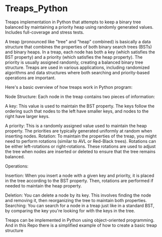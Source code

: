 # Treaps_Python
Treaps implementation in Python that  attempts to keep a binary tree balanced by maintaining a priority heap using randomly generated values. Includes full-coverage and stress tests.

A treap (pronounced like "tree" and "heap" combined) is basically a data structure that combines the properties of both binary search trees (BSTs) and binary heaps. In a treap, each node has both a key (which satisfies the BST property) and a priority (which satisfies the heap property). The priority is usually assigned randomly, creating a balanced binary tree structure. Treaps are used in various applications, including randomized algorithms and data structures where both searching and priority-based operations are important.

Here's a basic overview of how treaps work in Python program:

Node Structure: Each node in the treap contains two pieces of information:

A key: This value is used to maintain the BST property. The keys follow the ordering such that nodes to the left have smaller keys, and nodes to the right have larger keys.

A priority: This is a randomly assigned value used to maintain the heap property. The priorities are typically generated uniformly at random when inserting nodes.
Rotation: To maintain the properties of the treap, you might need to perform rotations (similar to AVL or Red-Black trees). Rotations can be either left-rotations or right-rotations. These rotations are used to adjust the tree when nodes are inserted or deleted to ensure that the tree remains balanced.

Operations:

Insertion: When you insert a node with a given key and priority, it is placed in the tree according to the BST property. Then, rotations are performed if needed to maintain the heap property.



Deletion: You can delete a node by its key. This involves finding the node and removing it, then reorganizing the tree to maintain both properties.
Searching: You can search for a node in a treap just like in a standard BST, by comparing the key you're looking for with the keys in the tree.

Treaps can be implemented in Python using object-oriented programming. And in this Repo there is a simplified example of how to create a basic treap structure

